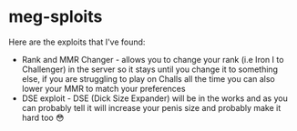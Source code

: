 # meg-sploits

Here are the exploits that I've found:
- Rank and MMR Changer - allows you to change your rank (i.e Iron I to Challenger) in the server so it stays until you change it to something else, if you are struggling to play on Challs all the time you can also lower your MMR to match your preferences
- DSE exploit -  DSE (Dick Size Expander) will be in the works and as you can probably tell it will increase your penis size and probably make it hard too 😳
